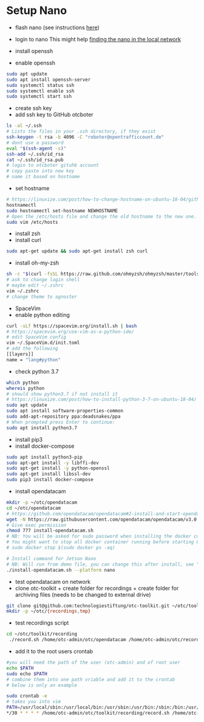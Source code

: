 # Setup Nano

- flash nano (see instructions [here](https://developer.nvidia.com/embedded/learn/get-started-jetson-nano-devkit#write))
- login to nano
  This might help [finding the nano in the local network](https://apple.stackexchange.com/questions/310061/how-to-find-all-devices-ip-address-hostname-mac-address-on-local-network)
  
- install openssh
- enable openssh

```bash
sudo apt update
sudo apt install openssh-server
sudo systemctl status ssh
sudo systemctl enable ssh
sudo systemctl start ssh
```

- create ssh key
- add ssh key to GitHub otcboter

```bash
ls -al ~/.ssh
# Lists the files in your .ssh directory, if they exist
ssh-keygen -t rsa -b 4096 -C "roboter@opentrafficcount.de"
# dont use a password
eval "$(ssh-agent -s)"
ssh-add ~/.ssh/id_rsa
cat ~/.ssh/id_rsa.pub
# login to otcboter gituhb account
# copy paste into new key
# name it based on hostname
```

- set hostname

```bash
# https://linuxize.com/post/how-to-change-hostname-on-ubuntu-18-04/githu
hostnamectl
sudo hostnamectl set-hostname NEWHOSTNAME
# Open the /etc/hosts file and change the old hostname to the new one.
sudo vim /etc/hosts
```

- install zsh
- install curl

```bash
sudo apt-get update && sudo apt-get install zsh curl
```

- install oh-my-zsh

```bash
sh -c "$(curl -fsSL https://raw.github.com/ohmyzsh/ohmyzsh/master/tools/install.sh)"
# ask to change login shell
# maybe edit ~/.zshrc
vim ~/.zshrc
# change theme to agnoster
```

- SpaceVim
- enable python editing
  
```bash
curl -sLf https://spacevim.org/install.sh | bash
# https://spacevim.org/use-vim-as-a-python-ide/
# edit SpaceVim config
vim ~/.SpaceVim.d/init.toml
# add the following
[[layers]]
name = "lang#python"
```

- check python 3.7

```bash
which python
whereis python
# should show python3.7 if not install it
# https://linuxize.com/post/how-to-install-python-3-7-on-ubuntu-18-04/
sudo apt update
sudo apt install software-properties-common
sudo add-apt-repository ppa:deadsnakes/ppa
# When prompted press Enter to continue:
sudo apt install python3.7
```

- install pip3
- install docker-compose

```bash
sudo apt install python3-pip
sudo apt-get install -y libffi-dev
sudo apt-get install -y python-openssl
sudo apt-get install libssl-dev
sudo pip3 install docker-compose
```

- install opendatacam

```bash
mkdir -p ~/otc/opendatacam
cd ~/otc/opendatacam
# https://github.com/opendatacam/opendatacam#2-install-and-start-opendatacam-
wget -N https://raw.githubusercontent.com/opendatacam/opendatacam/v3.0.1/docker/install-opendatacam.sh
# Give exec permission
chmod 777 install-opendatacam.sh
# NB: You will be asked for sudo password when installing the docker container
# You might want to stop all docker container running before starting OpenDataCam
# sudo docker stop $(sudo docker ps -aq)

# Install command for Jetson Nano
# NB: Will run from demo file, you can change this after install, see "5. Customize OpenDataCam"
./install-opendatacam.sh --platform nano

```

- test opendatacam on network
- clone otc-toolkit + create folder for recordings + create folder for archiving files (needs to be changed to external drive)

```bash
git clone git@github.com:technologiestiftung/otc-toolkit.git ~/otc/toolkit
mkdir -p ~/otc/{recordings,tmp}
```

- test recordings script

```bash
cd ~/otc/toolkit/recording
 ./record.sh /home/otc-admin/otc/opendatacam /home/otc-admin/otc/recordings /home/otc-admin/otc/toolkit/recording /home/otc-admin/otc/tmp > /home/otc-admin/otc/recordings/cron.log 2>&1
```

- add it to the root users crontab

```bash
#you will need the path of the user (otc-admin) and of root user 
echo $PATH
sudo echo $PATH
# combine them into one path vriable and add it to the crontab
# below is only an example

sudo crontab -e
# takes you into vim
PATH=/usr/local/sbin:/usr/local/bin:/usr/sbin:/usr/bin:/sbin:/bin:/usr/games:/usr/local/games
*/30 * * * * /home/otc-admin/otc/toolkit/recording/record.sh /home/otc-admin/otc/opendatacam /home/otc-admin/otc/recordings /home/otc-admin/otc/toolkit/recording /home/otc-admin/otc/tmp > /home/otc-admin/otc/recordings/cron.log 2>&1
```